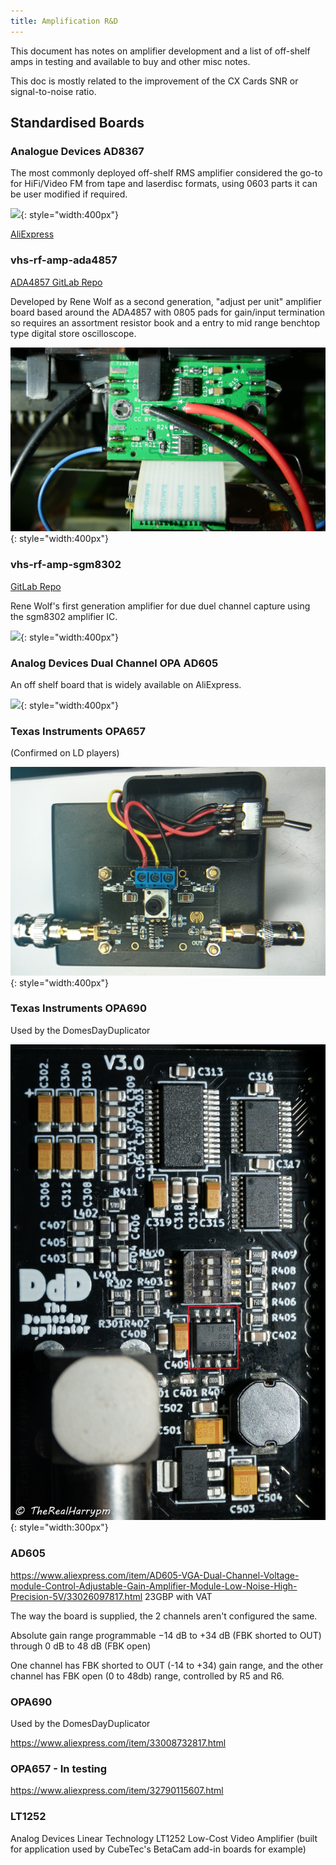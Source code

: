 ```yaml
---
title: Amplification R&D 
---
```


This document has notes on amplifier development and a list of off-shelf amps in testing and available to buy and other misc notes.

This doc is mostly related to the improvement of the CX Cards SNR or signal-to-noise ratio. 


## Standardised Boards 



### Analogue Devices AD8367 


The most commonly deployed off-shelf RMS amplifier considered the go-to for HiFi/Video FM from tape and laserdisc formats, using 0603 parts it can be user modified if required.

![](assets/images/Hardware/Analog-Devices-ADV8367-RMS-Sony-ILCE-6000-2023.03.08-21.19.49.JPG){: style="width:400px"}

[AliExpress](https://www.aliexpress.com/item/32860308324.html)

### vhs-rf-amp-ada4857 


[ADA4857 GitLab Repo](https://gitlab.com/wolfre/vhs-rf-amp-ada4857)

Developed by Rene Wolf as a second generation, "adjust per unit" amplifier board based around the ADA4857 with 0805 pads for gain/input termination so requires an assortment resistor book and a entry to mid range benchtop type digital store oscilloscope.


![](assets/images/vhs/Panasonic-HD630/Itewreed/hd630-eg_ada-amp_01.png){: style="width:400px"}


### vhs-rf-amp-sgm8302


[GitLab Repo](https://gitlab.com/wolfre/vhs-rf-amp-sgm8302)


Rene Wolf's first generation amplifier for due duel channel capture using the sgm8302 amplifier IC.


![](https://gitlab.com/wolfre/vhs-rf-amp-sgm8302/-/raw/main/render-1.0.png){: style="width:400px"}



### Analog Devices Dual Channel OPA AD605


An off shelf board that is widely available on AliExpress.

![](assets/images/Hardware/Analog-Devices-AD605-Sony-ILCE-6000-2023.03.09-01.46.49.JPG){: style="width:400px"}


### Texas Instruments OPA657 


(Confirmed on LD players)

![](https://raw.githubusercontent.com/tandersn/cxadc-hw-mod/main/X_Pictures/opa657/IMG_20221201_134947_816.jpg){: style="width:400px"}


### Texas Instruments OPA690 


Used by the DomesDayDuplicator


![](assets/images/Hardware/DdD-OPA690-Sony-ILCE-6000-2023.03.09-01.56.59.jpg){: style="width:300px"}



### AD605

https://www.aliexpress.com/item/AD605-VGA-Dual-Channel-Voltage-module-Control-Adjustable-Gain-Amplifier-Module-Low-Noise-High-Precision-5V/33026097817.html
23GBP with VAT

The way the board is supplied, the 2 channels aren't configured the same.

Absolute gain range programmable
−14 dB to +34 dB (FBK shorted to OUT) through
0 dB to 48 dB (FBK open)

One channel has FBK shorted to OUT (-14 to +34) gain range, and the other channel has FBK open (0 to 48db) range, controlled by R5 and R6.


### OPA690

Used by the DomesDayDuplicator

https://www.aliexpress.com/item/33008732817.html


### OPA657 - In testing


https://www.aliexpress.com/item/32790115607.html


### LT1252

Analog Devices Linear Technology LT1252 Low-Cost Video Amplifier (built for application used by CubeTec's BetaCam add-in boards for example)
